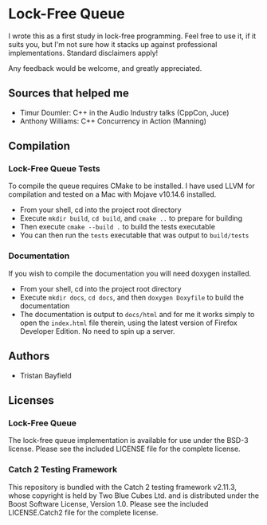 # Lock-Free Queue

I wrote this as a first study in lock-free programming. Feel free to use it, if it suits
you, but I'm not sure how it stacks up against professional implementations. Standard
disclaimers apply!

Any feedback would be welcome, and greatly appreciated.

## Sources that helped me

- Timur Doumler: C++ in the Audio Industry talks (CppCon, Juce)
- Anthony Williams: C++ Concurrency in Action (Manning)

## Compilation

### Lock-Free Queue Tests

To compile the queue requires CMake to be installed. I have used LLVM for compilation and
tested on a Mac with Mojave v10.14.6 installed.

- From your shell, cd into the project root directory
- Execute `mkdir build`, `cd build`, and `cmake ..` to prepare for building
- Then execute `cmake --build .` to build the tests executable
- You can then run the `tests` executable that was output to `build/tests`

### Documentation

If you wish to compile the documentation you will need doxygen installed.

- From your shell, cd into the project root directory
- Execute `mkdir docs`, `cd docs`, and then `doxygen Doxyfile` to build the documentation
- The documentation is output to `docs/html` and for me it works simply to open the
  `index.html` file therein, using the latest version of Firefox Developer Edition. No
  need to spin up a server.

## Authors

- Tristan Bayfield

## Licenses

### Lock-Free Queue

The lock-free queue implementation is available for use under the BSD-3 license. Please
see the included LICENSE file for the complete license.

### Catch 2 Testing Framework

This repository is bundled with the Catch 2 testing framework v2.11.3, whose copyright is
held by Two Blue Cubes Ltd. and is distributed under the Boost Software License,
Version 1.0. Please see the included LICENSE.Catch2 file for the complete license.

